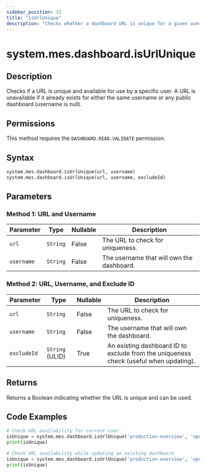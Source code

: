 ```yaml
---
sidebar_position: 32
title: "isUrlUnique"
description: "Checks whether a dashboard URL is unique for a given user, with optional excludeId for updates."
---
```


# system.mes.dashboard.isUrlUnique

## Description

Checks if a URL is unique and available for use by a specific user. A URL is unavailable if it already exists for either
the same username or any public dashboard (username is null).


## Permissions

This method requires the `DASHBOARD.READ.VALIDATE` permission.

## Syntax

```python
system.mes.dashboard.isUrlUnique(url, username)
system.mes.dashboard.isUrlUnique(url, username, excludeId)
```

## Parameters

### Method 1: URL and Username

| Parameter  | Type     | Nullable | Description                               |
|------------|----------|----------|-------------------------------------------|
| `url`      | `String` | False    | The URL to check for uniqueness.          |
| `username` | `String` | False    | The username that will own the dashboard. |

### Method 2: URL, Username, and Exclude ID

| Parameter   | Type            | Nullable | Description                                                                           |
|-------------|-----------------|----------|---------------------------------------------------------------------------------------|
| `url`       | `String`        | False    | The URL to check for uniqueness.                                                      |
| `username`  | `String`        | False    | The username that will own the dashboard.                                             |
| `excludeId` | `String` (ULID) | True     | An existing dashboard ID to exclude from the uniqueness check (useful when updating). |

## Returns

Returns a Boolean indicating whether the URL is unique and can be used.

## Code Examples

```python
# Check URL availability for current user
isUnique = system.mes.dashboard.isUrlUnique('production-overview', 'operator01')
print(isUnique)

# Check URL availability while updating an existing dashboard
isUnique = system.mes.dashboard.isUrlUnique('production-overview', 'operator01', '01JAP8RJBN-8ZTPXSGY-J9GSDPE1')
print(isUnique)
```

